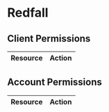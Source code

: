 # Redfall


## Client Permissions
| Resource | Action |
| -------- | ------ |

## Account Permissions
| Resource | Action |
| -------- | ------ |

